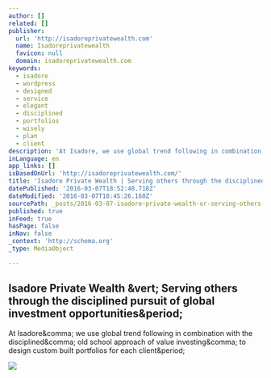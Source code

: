 ```yaml
---
author: []
related: []
publisher:
  url: 'http://isadoreprivatewealth.com'
  name: Isadoreprivatewealth
  favicon: null
  domain: isadoreprivatewealth.com
keywords:
  - isadore
  - wordpress
  - designed
  - service
  - elegant
  - disciplined
  - portfolios
  - wisely
  - plan
  - client
description: 'At Isadore, we use global trend following in combination with the disciplined, old school approach of value investing, to design custom built portfolios for each client.'
inLanguage: en
app_links: []
isBasedOnUrl: 'http://isadoreprivatewealth.com/'
title: 'Isadore Private Wealth | Serving others through the disciplined pursuit of global investment opportunities.'
datePublished: '2016-03-07T18:52:48.718Z'
dateModified: '2016-03-07T18:45:26.160Z'
sourcePath: _posts/2016-03-07-isadore-private-wealth-or-serving-others-through-the-discipli.md
published: true
inFeed: true
hasPage: false
inNav: false
_context: 'http://schema.org'
_type: MediaObject

---
```

<article style=""><h1>Isadore Private Wealth &amp;vert; Serving others through the disciplined pursuit of global investment opportunities&amp;period;</h1><p>At Isadore&amp;comma; we use global trend following in combination with the disciplined&amp;comma; old school approach of value investing&amp;comma; to design custom built portfolios for each client&amp;period;</p><img src="http://isadoreprivatewealth.com/wp-content/uploads/2015/01/traverse-city-michigan-commercial-photographer-3.jpg" /></article>